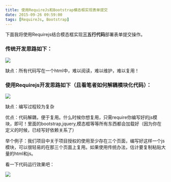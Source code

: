 ```yaml
---
title: 使用RequireJs和Bootstrap模态框实现表单提交
date: 2015-09-26 09:59:00
tags: [RequireJs, Bootstrap]
---
```


下面我将使用Requirejs结合模态框实现**三五行代码**部署表单提交操作。

### 传统开发思路如下：

![](https://ws2.sinaimg.cn/large/83900b4egw1f9yh3tas1qj20i208bt9d.jpg)

缺点：所有代码写在一个html中，难以阅读，难以维护，难以复用！

### 使用Requirejs开发思路如下（且看笔者如何解耦模块化代码）：

![](https://ws2.sinaimg.cn/large/83900b4egw1f9yh3q1t3zj20df0csmxk.jpg)

 缺点：编写过程较为复杂

优点：代码解耦，便于复用。什么时候你想复用，只需require你编写好的js模块，即可！里面的bootstrap,jquery,模态框等等所有东西都会加载好（因为你在定义的时候，已经写好依赖关系了）

举个例子：我们项目中关于项目授权的使用至少存在三个页面，编写好这样一个js模块，可以很轻易的在那三个页面上复用。如果使用传统办法，估计要复制粘贴大量的html和js。

看一下代码运行效果吧：

![](https://ws2.sinaimg.cn/large/83900b4egw1f9yh3vaig6j20os0pjafa.jpg)